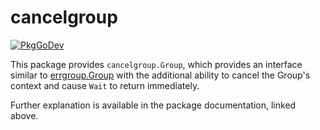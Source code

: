 # cancelgroup

[![PkgGoDev](https://pkg.go.dev/badge/github.com/Kintar/cancelgroup)](https://pkg.go.dev/badge/github.com/Kintar/cancelgroup)

This package provides `cancelgroup.Group`, which provides an interface similar to [errgroup.Group](https://pkg.go.dev/golang.org/x/sync/errgroup)
with the additional ability to cancel the Group's context and cause `Wait` to return immediately.

Further explanation is available in the package documentation, linked above.